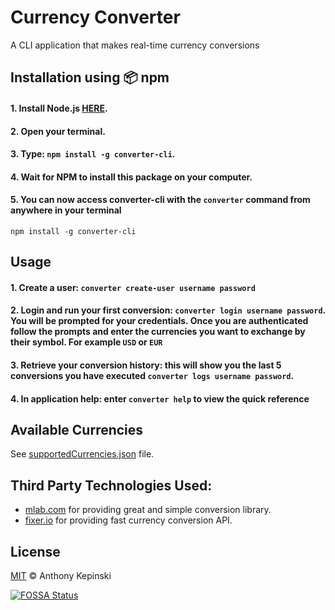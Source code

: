 # Currency Converter

A CLI application that makes real-time currency conversions

## Installation using :package: npm

#### 1. Install Node.js [HERE](https://nodejs.org/en/download/).
#### 2. Open your terminal.
#### 3. Type: `npm install -g converter-cli`.
#### 4. Wait for NPM to install this package on your computer.
#### 5. You can now access converter-cli with the `converter` command from anywhere in your terminal

```
npm install -g converter-cli
```

## Usage

#### 1. Create a user: `converter create-user username password`
#### 2. Login and run your first conversion: `converter login username password`. You will be prompted for your credentials. Once you are authenticated follow the prompts and enter the currencies you want to exchange by their symbol. For example `USD` or `EUR`
#### 3. Retrieve your conversion history: this will show you the last 5 conversions you have executed `converter logs username password`.
#### 4. In application help: enter `converter help` to view the quick reference


## Available Currencies

See [supportedCurrencies.json](https://github.com/mxpaspa/currency-converter-cli/blob/master/supportedCurrencies.json) file.

## Third Party Technologies Used:

- [mlab.com](https://mlab.com/welcome/) for providing great and simple conversion library.
- [fixer.io](http://fixer.io/) for providing fast currency conversion API.

## License

[MIT](https://opensource.org/licenses/MIT) © Anthony Kepinski

[![FOSSA Status](https://app.fossa.io/api/projects/git%2Bgithub.com%2Fxxczaki%2Fcash-cli.svg?type=large)](https://app.fossa.io/projects/git%2Bgithub.com%2Fxxczaki%2Fcash-cli?ref=badge_large)
